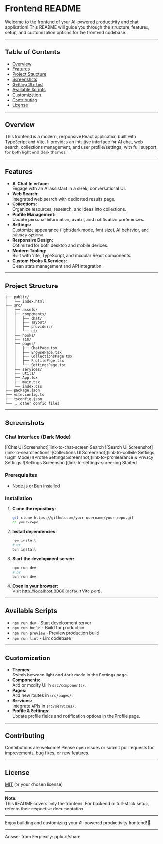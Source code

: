 # Frontend README

Welcome to the frontend of your AI-powered productivity and chat application! This README will guide you through the structure, features, setup, and customization options for the frontend codebase.

---

## Table of Contents

- [Overview](#overview)
- [Features](#features)
- [Project Structure](#project-structure)
- [Screenshots](#screenshots)
- [Getting Started](#getting-started)
- [Available Scripts](#available-scripts)
- [Customization](#customization)
- [Contributing](#contributing)
- [License](#license)

---

## Overview

This frontend is a modern, responsive React application built with TypeScript and Vite. It provides an intuitive interface for AI chat, web search, collections management, and user profile/settings, with full support for both light and dark themes.

---

## Features

- **AI Chat Interface:**  
  Engage with an AI assistant in a sleek, conversational UI.  
- **Web Search:**  
  Integrated web search with dedicated results page.  
- **Collections:**  
  Organize resources, research, and ideas into collections.  
- **Profile Management:**  
  Update personal information, avatar, and notification preferences.  
- **Settings:**  
  Customize appearance (light/dark mode, font size), AI behavior, and privacy options.
- **Responsive Design:**  
  Optimized for both desktop and mobile devices.
- **Modern Tooling:**  
  Built with Vite, TypeScript, and modular React components.
- **Custom Hooks & Services:**  
  Clean state management and API integration.

---

## Project Structure

```
├── public/
│   └── index.html
├── src/
│   ├── assets/
│   ├── components/
│   │   ├── chat/
│   │   ├── layout/
│   │   ├── providers/
│   │   └── ui/
│   ├── hooks/
│   ├── lib/
│   ├── pages/
│   │   ├── ChatPage.tsx
│   │   ├── BrowsePage.tsx
│   │   ├── CollectionsPage.tsx
│   │   ├── ProfilePage.tsx
│   │   └── SettingsPage.tsx
│   ├── services/
│   ├── utils/
│   ├── App.tsx
│   ├── main.tsx
│   └── index.css
├── package.json
├── vite.config.ts
├── tsconfig.json
└── ...other config files
```

---

## Screenshots

### Chat Interface (Dark Mode)
![Chat UI Screenshot](link-to-chat-screen Search
![Search UI Screenshot](link-to-searchections
![Collections UI Screenshot](link-to-colleile Settings (Light Mode)
![Profile Settings Screenshot](link-to-profilearance & Privacy Settings
![Settings Screenshot](link-to-settings-screening Started

### Prerequisites

- [Node.js](https://nodejs.org/) or [Bun](https://bun.sh/) installed

### Installation

1. **Clone the repository:**
   ```bash
   git clone https://github.com/your-username/your-repo.git
   cd your-repo
   ```

2. **Install dependencies:**
   ```bash
   npm install
   # or
   bun install
   ```

3. **Start the development server:**
   ```bash
   npm run dev
   # or
   bun run dev
   ```

4. **Open in your browser:**  
   Visit [http://localhost:8080](http://localhost:8080) (default Vite port).

---

## Available Scripts

- `npm run dev` - Start development server
- `npm run build` - Build for production
- `npm run preview` - Preview production build
- `npm run lint` - Lint codebase

---

## Customization

- **Themes:**  
  Switch between light and dark mode in the Settings page.
- **Components:**  
  Add or modify UI in `src/components/`.
- **Pages:**  
  Add new routes in `src/pages/`.
- **Services:**  
  Integrate APIs in `src/services/`.
- **Profile & Settings:**  
  Update profile fields and notification options in the Profile page.

---

## Contributing

Contributions are welcome! Please open issues or submit pull requests for improvements, bug fixes, or new features.

---

## License

[MIT](LICENSE) (or your chosen license)

---

**Note:**  
This README covers only the frontend. For backend or full-stack setup, refer to their respective documentation.

---

Enjoy building and customizing your AI-powered productivity frontend! 🚀

---
Answer from Perplexity: pplx.ai/share